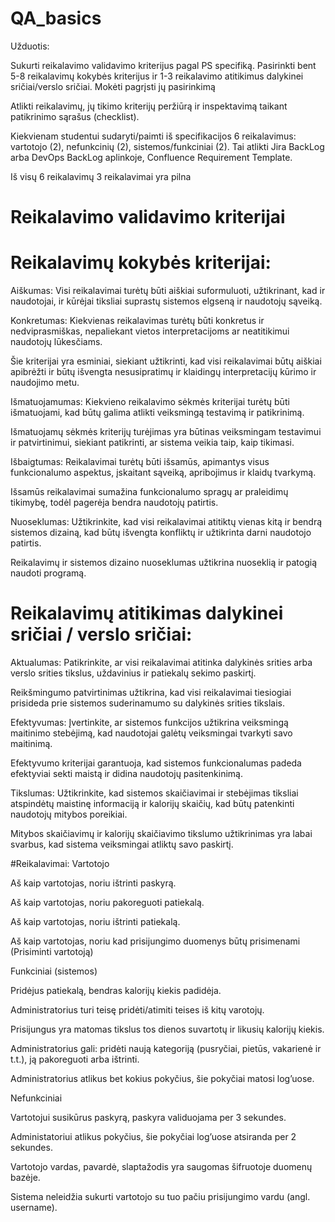 # QA_basics

Užduotis:

Sukurti reikalavimo validavimo kriterijus pagal PS specifiką. Pasirinkti bent 5-8 reikalavimų kokybės kriterijus ir 1-3 reikalavimo atitikimus dalykinei sričiai/verslo sričiai. Mokėti pagrįsti jų pasirinkimą 

Atlikti reikalavimų, jų tikimo kriterijų peržiūrą ir inspektavimą taikant patikrinimo sąrašus (checklist). 

Kiekvienam studentui sudaryti/paimti iš specifikacijos 6 reikalavimus: vartotojo (2), nefunkcinių (2), sistemos/funkciniai (2). Tai atlikti Jira BackLog arba DevOps BackLog aplinkoje, Confluence Requirement Template.

Iš visų 6 reikalavimų 3 reikalavimai yra pilna

# Reikalavimo validavimo kriterijai
# Reikalavimų kokybės kriterijai:

Aiškumas: Visi reikalavimai turėtų būti aiškiai suformuluoti, užtikrinant, kad ir naudotojai, ir kūrėjai tiksliai suprastų sistemos elgseną ir naudotojų sąveiką.

Konkretumas: Kiekvienas reikalavimas turėtų būti konkretus ir nedviprasmiškas, nepaliekant vietos interpretacijoms ar neatitikimui naudotojų lūkesčiams.

Šie kriterijai yra esminiai, siekiant užtikrinti, kad visi reikalavimai būtų aiškiai apibrėžti ir būtų išvengta nesusipratimų ir klaidingų interpretacijų kūrimo ir naudojimo metu.

Išmatuojamumas: Kiekvieno reikalavimo sėkmės kriterijai turėtų būti išmatuojami, kad būtų galima atlikti veiksmingą testavimą ir patikrinimą.

Išmatuojamų sėkmės kriterijų turėjimas yra būtinas veiksmingam testavimui ir patvirtinimui, siekiant patikrinti, ar sistema veikia taip, kaip tikimasi.

Išbaigtumas: Reikalavimai turėtų būti išsamūs, apimantys visus funkcionalumo aspektus, įskaitant sąveiką, apribojimus ir klaidų tvarkymą.

Išsamūs reikalavimai sumažina funkcionalumo spragų ar praleidimų tikimybę, todėl pagerėja bendra naudotojų patirtis.

Nuoseklumas: Užtikrinkite, kad visi reikalavimai atitiktų vienas kitą ir bendrą sistemos dizainą, kad būtų išvengta konfliktų ir užtikrinta darni naudotojo patirtis.

Reikalavimų ir sistemos dizaino nuoseklumas užtikrina nuoseklią ir patogią naudoti programą.

 

# Reikalavimų atitikimas dalykinei sričiai / verslo sričiai:

Aktualumas: Patikrinkite, ar visi reikalavimai atitinka dalykinės srities arba verslo srities tikslus, uždavinius ir patiekalų sekimo paskirtį.

Reikšmingumo patvirtinimas užtikrina, kad visi reikalavimai tiesiogiai prisideda prie sistemos suderinamumo su dalykinės srities tikslais.

Efektyvumas: Įvertinkite, ar sistemos funkcijos užtikrina veiksmingą maitinimo stebėjimą, kad naudotojai galėtų veiksmingai tvarkyti savo maitinimą.

Efektyvumo kriterijai garantuoja, kad sistemos funkcionalumas padeda efektyviai sekti maistą ir didina naudotojų pasitenkinimą.

Tikslumas: Užtikrinkite, kad sistemos skaičiavimai ir stebėjimas tiksliai atspindėtų maistinę informaciją ir kalorijų skaičių, kad būtų patenkinti naudotojų mitybos poreikiai.

Mitybos skaičiavimų ir kalorijų skaičiavimo tikslumo užtikrinimas yra labai svarbus, kad sistema veiksmingai atliktų savo paskirtį.

#Reikalavimai:
Vartotojo

Aš kaip vartotojas, noriu ištrinti paskyrą.

Aš kaip vartotojas, noriu pakoreguoti patiekalą.

Aš kaip vartotojas, noriu ištrinti patiekalą.

Aš kaip vartotojas, noriu kad prisijungimo duomenys būtų prisimenami (Prisiminti vartotoją)

 

Funkciniai (sistemos)

Pridėjus patiekalą, bendras kalorijų kiekis padidėja.

Administratorius turi teisę pridėti/atimiti teises iš kitų varotojų.

Prisijungus yra matomas tikslus tos dienos suvartotų ir likusių kalorijų kiekis.

Administratorius gali: pridėti naują kategoriją (pusryčiai, pietūs, vakarienė ir t.t.), ją pakoreguoti arba ištrinti.

Administratorius atlikus bet kokius pokyčius, šie pokyčiai matosi log’uose.

 

Nefunkciniai

Vartotojui susikūrus paskyrą, paskyra validuojama per 3 sekundes.

Administatoriui atlikus pokyčius, šie pokyčiai log’uose atsiranda per 2 sekundes.

Vartotojo vardas, pavardė, slaptažodis yra saugomas šifruotoje duomenų bazėje.

Sistema neleidžia sukurti vartotojo su tuo pačiu prisijungimo vardu (angl. username).
